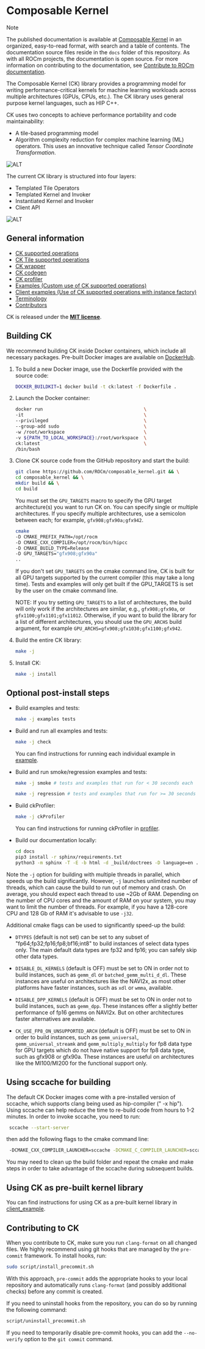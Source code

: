 # Composable Kernel

> [!NOTE]
> The published documentation is available at [Composable Kernel](https://rocm.docs.amd.com/projects/composable_kernel/en/latest/) in an organized, easy-to-read format, with search and a table of contents. The documentation source files reside in the `docs` folder of this repository. As with all ROCm projects, the documentation is open source. For more information on contributing to the documentation, see [Contribute to ROCm documentation](https://rocm.docs.amd.com/en/latest/contribute/contributing.html).

The Composable Kernel (CK) library provides a programming model for writing performance-critical
kernels for machine learning workloads across multiple architectures (GPUs, CPUs, etc.). The CK library
uses general purpose kernel languages, such as HIP C++.

CK uses two concepts to achieve performance portability and code maintainability:

* A tile-based programming model
* Algorithm complexity reduction for complex machine learning (ML) operators. This uses an innovative
   technique called *Tensor Coordinate Transformation*.

![ALT](/docs/data/ck_component.png "CK Components")

The current CK library is structured into four layers:

* Templated Tile Operators
* Templated Kernel and Invoker
* Instantiated Kernel and Invoker
* Client API

![ALT](/docs/data/ck_layer.png "CK Layers")

## General information

* [CK supported operations](include/ck/README.md)
* [CK Tile supported operations](include/ck_tile/README.md)
* [CK wrapper](client_example/25_wrapper/README.md)
* [CK codegen](codegen/README.md)
* [CK profiler](profiler/README.md)
* [Examples (Custom use of CK supported operations)](example/README.md)
* [Client examples (Use of CK supported operations with instance factory)](client_example/README.md)
* [Terminology](/TERMINOLOGY.md)
* [Contributors](/CONTRIBUTORS.md)

CK is released under the **[MIT license](/LICENSE)**.

## Building CK

We recommend building CK inside Docker containers, which include all necessary packages. Pre-built
Docker images are available on [DockerHub](https://hub.docker.com/r/rocm/composable_kernel/tags).

1. To build a new Docker image, use the Dockerfile provided with the source code:

    ```bash
    DOCKER_BUILDKIT=1 docker build -t ck:latest -f Dockerfile .
    ```

2. Launch the Docker container:

    ```bash
    docker run                                     \
    -it                                            \
    --privileged                                   \
    --group-add sudo                               \
    -w /root/workspace                             \
    -v ${PATH_TO_LOCAL_WORKSPACE}:/root/workspace  \
    ck:latest                                      \
    /bin/bash
    ```

3. Clone CK source code from the GitHub repository and start the build:

    ```bash
    git clone https://github.com/ROCm/composable_kernel.git && \
    cd composable_kernel && \
    mkdir build && \
    cd build
    ```

    You must set the `GPU_TARGETS` macro to specify the GPU target architecture(s) you want
    to run CK on. You can specify single or multiple architectures. If you specify multiple architectures,
    use a semicolon between each; for example, `gfx908;gfx90a;gfx942`.

    ```bash
    cmake                                                                                             \
    -D CMAKE_PREFIX_PATH=/opt/rocm                                                                    \
    -D CMAKE_CXX_COMPILER=/opt/rocm/bin/hipcc                                                         \
    -D CMAKE_BUILD_TYPE=Release                                                                       \
    -D GPU_TARGETS="gfx908;gfx90a"                                                                    \
    ..
    ```

    If you don't set `GPU_TARGETS` on the cmake command line, CK is built for all GPU targets
    supported by the current compiler (this may take a long time). 
    Tests and examples will only get built if the GPU_TARGETS is set by the user on the cmake command line.

    NOTE: If you try setting `GPU_TARGETS` to a list of architectures, the build will only work if the 
    architectures are similar, e.g., `gfx908;gfx90a`, or `gfx1100;gfx1101;gfx11012`. Otherwise, if you 
    want to build the library for a list of different architectures,
    you should use the `GPU_ARCHS` build argument, for example `GPU_ARCHS=gfx908;gfx1030;gfx1100;gfx942`.

4. Build the entire CK library:

    ```bash
    make -j
    ```

5. Install CK:

    ```bash
    make -j install
    ```

## Optional post-install steps

* Build examples and tests:

    ```bash
    make -j examples tests
    ```

* Build and run all examples and tests:

    ```bash
    make -j check
    ```

    You can find instructions for running each individual example in [example](/example).

* Build and run smoke/regression examples and tests:

    ```bash
    make -j smoke # tests and examples that run for < 30 seconds each
    ```
     ```bash
    make -j regression # tests and examples that run for >= 30 seconds each
    ```

* Build ckProfiler:

    ```bash
    make -j ckProfiler
    ```

    You can find instructions for running ckProfiler in [profiler](/profiler).

* Build our documentation locally:

    ``` bash
    cd docs
    pip3 install -r sphinx/requirements.txt
    python3 -m sphinx -T -E -b html -d _build/doctrees -D language=en . _build/html
    ```

Note the `-j` option for building with multiple threads in parallel, which speeds up the build significantly.
However, `-j` launches unlimited number of threads, which can cause the build to run out of memory and
crash. On average, you should expect each thread to use ~2Gb of RAM.
Depending on the number of CPU cores and the amount of RAM on your system, you may want to
limit the number of threads. For example, if you have a 128-core CPU and 128 Gb of RAM it's advisable to use `-j32`.

Additional cmake flags can be used to significantly speed-up the build:

* `DTYPES` (default is not set) can be set to any subset of "fp64;fp32;fp16;fp8;bf16;int8" to build
  instances of select data types only. The main default data types are fp32 and fp16; you can safely skip
  other data types.

* `DISABLE_DL_KERNELS` (default is OFF) must be set to ON in order not to build instances, such as `gemm_dl` or
  `batched_gemm_multi_d_dl`. These instances are useful on architectures like the NAVI2x, as most
  other platforms have faster instances, such as `xdl` or `wmma`, available.

* `DISABLE_DPP_KERNELS` (default is OFF) must be set to ON in order not to build instances, such as `gemm_dpp`. 
  These instances offer a slightly better performance of fp16 gemms on NAVI2x. But on other architectures faster alternatives are available.

* `CK_USE_FP8_ON_UNSUPPORTED_ARCH` (default is OFF) must be set to ON in order to build instances,
  such as `gemm_universal`, `gemm_universal_streamk` and `gemm_multiply_multiply` for fp8 data type for GPU targets which do not  have native support for fp8 data type, such as gfx908 or gfx90a. These instances are useful on
  architectures like the MI100/MI200 for the functional support only.

## Using sccache for building

The default CK Docker images come with a pre-installed version of sccache, which supports clang
being used as hip-compiler (" -x hip"). Using sccache can help reduce the time to re-build code from
hours to 1-2 minutes. In order to invoke sccache, you need to run:

```bash
 sccache --start-server
```

then add the following flags to the cmake command line:

```bash
 -DCMAKE_CXX_COMPILER_LAUNCHER=sccache -DCMAKE_C_COMPILER_LAUNCHER=sccache
```

You may need to clean up the build folder and repeat the cmake and make steps in order to take
advantage of the sccache during subsequent builds.

## Using CK as pre-built kernel library

You can find instructions for using CK as a pre-built kernel library in [client_example](/client_example).

## Contributing to CK

When you contribute to CK, make sure you run `clang-format` on all changed files. We highly
recommend using git hooks that are managed by the `pre-commit` framework. To install hooks, run:

```bash
sudo script/install_precommit.sh
```

With this approach, `pre-commit` adds the appropriate hooks to your local repository and
automatically runs `clang-format` (and possibly additional checks) before any commit is created.

If you need to uninstall hooks from the repository, you can do so by running the following command:

```bash
script/uninstall_precommit.sh
```

If you need to temporarily disable pre-commit hooks, you can add the `--no-verify` option to the
`git commit` command.

